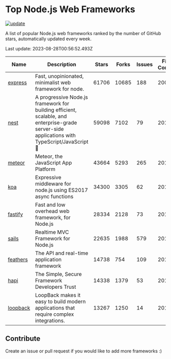 # Top Node.js Web Frameworks

[![update](https://github.com/sunnysid3up/nodejs-web-frameworks/actions/workflows/update.yml/badge.svg)](https://github.com/sunnysid3up/nodejs-web-frameworks/actions/workflows/update.yml)

A list of popular Node.js web frameworks ranked by the number of GitHub stars, automatically updated every week.

Last update: 2023-08-28T00:56:52.493Z

| Name          | Description          | Stars                     | Forks          | Issues               | First Commit        | Last Commit         | Language          |
|---------------|----------------------|---------------------------|----------------|----------------------|---------------------|---------------------|-------------------|
| [express](https://github.com/expressjs/express) | Fast, unopinionated, minimalist web framework for node. | 61706 | 10685 | 188 | 2009 | 2023-08-27 | JS |
| [nest](https://github.com/nestjs/nest) | A progressive Node.js framework for building efficient, scalable, and enterprise-grade server-side applications with TypeScript/JavaScript 🚀 | 59098 | 7102 | 79 | 2017 | 2023-08-28 | TS |
| [meteor](https://github.com/meteor/meteor) | Meteor, the JavaScript App Platform | 43664 | 5293 | 265 | 2012 | 2023-08-27 | JS |
| [koa](https://github.com/koajs/koa) | Expressive middleware for node.js using ES2017 async functions | 34300 | 3305 | 62 | 2013 | 2023-08-27 | JS |
| [fastify](https://github.com/fastify/fastify) | Fast and low overhead web framework, for Node.js | 28334 | 2128 | 73 | 2016 | 2023-08-27 | JS |
| [sails](https://github.com/balderdashy/sails) | Realtime MVC Framework for Node.js | 22635 | 1988 | 579 | 2012 | 2023-08-27 | JS |
| [feathers](https://github.com/feathersjs/feathers) | The API and real-time application framework | 14738 | 754 | 109 | 2011 | 2023-08-27 | TS |
| [hapi](https://github.com/hapijs/hapi) | The Simple, Secure Framework Developers Trust | 14338 | 1379 | 53 | 2011 | 2023-08-27 | JS |
| [loopback](https://github.com/strongloop/loopback) | LoopBack makes it easy to build modern applications that require complex integrations. | 13267 | 1250 | 14 | 2013 | 2023-08-27 | JS |

## Contribute 

Create an issue or pull request if you would like to add more frameworks :)